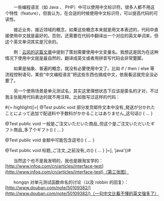 　　一些编程语言（如 Java 、 PHP）中可以使用中文标识符。很多人都不用这个特性（feature），但我认为，在合适的时候使用中文标识符，可以提高代码的可读性。

　　接近业务、接近领域的概念，如果这些概念本来就是用文本表述的，代码中直接使用中文就是最好的。否则，还需要在代码中翻译出一个对应的英文单词来，但这个英文单词其实是冗余的。

　　例：[云风的这篇文章](http://blog.codingnow.com/2012/06/lua_support_utf8.html)中提到了策划需要使用中文变量名。我想这是因为在这种情况下使用中文就是最自然的，翻译成英文或者用拼音写代码会非常蹩脚。

　　如果是抽象、普遍的概念，就没有必要使用中文了。比如 if / then / else 等流程控制语句，某些“中文编程语言”把这些东西也搞成中文，依我看这就完全没必要了。

　　另一个使用场景是单元测试名，其实这里理想状态下应该是匿名的才对，不过我主张能用代码表达的就不用注释。比如我写过这样的代码：

#{= highlight([=[
@Test
public void 部分发货邮件文本中没有_発送が分かれたことによって追加で配送料や手数料がかかることはありません_这句话() {
	...
}

@Test
public void 一般是ご注文いただいた商品_但这个是ご注文いただいたギフト商品_多了个ギフト() {
	...
}

@Test
public void 金额中可能包含逗号() {
	...
}

@Test
public void 标题_ご注文_之前没有_の() {
	...
}
]=], 'java')}#

　　当然这个也不是我发明的，我也是跟淘宝学的：[http://www.infoq.com/cn/articles/interface-test](http://www.infoq.com/cn/articles/interface-test)（第三张图）

　　hongqn 对单元测试函数命名的讨论（以及 robbin 的回复）：[http://www.douban.com/note/50109382/](http://www.douban.com/note/50109382/)（一句中文比看不懂的英文强多了）

